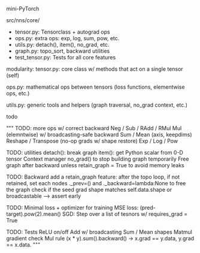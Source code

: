 mini-PyTorch



src/nns/core/
- tensor.py: Tensorclass + autograd ops
- ops.py: extra ops: exp, log, sum, pow, etc.
- utils.py: detach(), item(), no_grad, etc.
- graph.py: topo_sort, backward utilities
- test_tensor.py: Tests for all core features

modularity:
tensor.py: core class w/ methods that act on a single tensor (self)

ops.py: mathematical ops between tensors (loss functions, elementwise ops, etc.)

utils.py: generic tools and helpers (graph traversal, no_grad context, etc.)



todo

""" 
TODO: more ops w/ correct backward
Neg / Sub / RAdd / RMul
Mul (elemntwise) w/ broadcasting-safe backward
Sum / Mean (axis, keepdims)
Reshape / Transpose (no-op grads w/ shape restore)
Exp / Log / Pow

TODO: utilities
detach(): break graph
item(): get Python scalar from 0-D tensor
Context manager no_grad() to stop building graph temporarily
Free graph after backward unless retain_graph = True to avoid memory leaks

TODO: Backward
add a retain_graph feature: after the topo loop, if not retained, set each nodes ._prev=() and ._backward=lambda:None to free the graph
check if the seed grad shape matches self.data.shape or broadcastable --> assert early

TODO: Minimal loss + optimizer for training
MSE loss: (pred-target).pow(2).mean()
SGD: Step over a list of tesnors w/ requires_grad = True

TODO: Tests
ReLU on/off
Add w/ broadcasting
Sum / Mean shapes
Matmul gradient check
Mul rule (x * y).sum().backward() → x.grad == y.data, y.grad == x.data.
"""